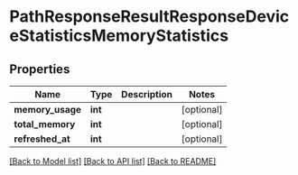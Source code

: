 # PathResponseResultResponseDeviceStatisticsMemoryStatistics

## Properties
Name | Type | Description | Notes
------------ | ------------- | ------------- | -------------
**memory_usage** | **int** |  | [optional] 
**total_memory** | **int** |  | [optional] 
**refreshed_at** | **int** |  | [optional] 

[[Back to Model list]](../README.md#documentation-for-models) [[Back to API list]](../README.md#documentation-for-api-endpoints) [[Back to README]](../README.md)


